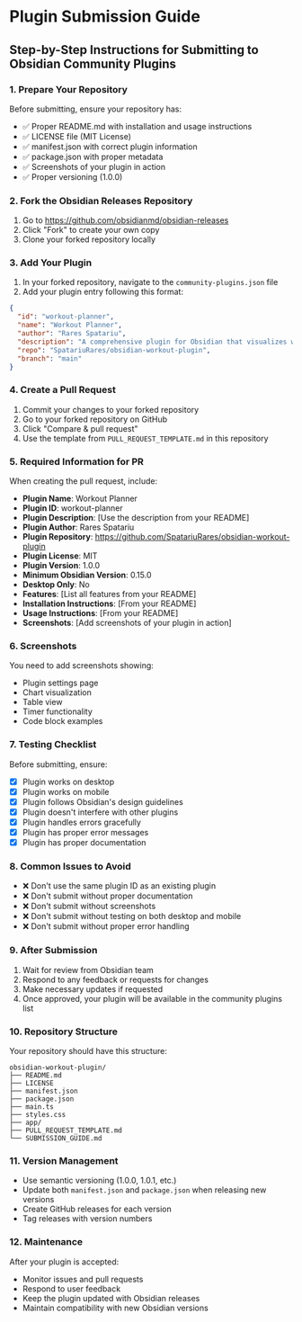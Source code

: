 # Plugin Submission Guide

## Step-by-Step Instructions for Submitting to Obsidian Community Plugins

### 1. Prepare Your Repository

Before submitting, ensure your repository has:

- ✅ Proper README.md with installation and usage instructions
- ✅ LICENSE file (MIT License)
- ✅ manifest.json with correct plugin information
- ✅ package.json with proper metadata
- ✅ Screenshots of your plugin in action
- ✅ Proper versioning (1.0.0)

### 2. Fork the Obsidian Releases Repository

1. Go to https://github.com/obsidianmd/obsidian-releases
2. Click "Fork" to create your own copy
3. Clone your forked repository locally

### 3. Add Your Plugin

1. In your forked repository, navigate to the `community-plugins.json` file
2. Add your plugin entry following this format:

```json
{
  "id": "workout-planner",
  "name": "Workout Planner",
  "author": "Rares Spatariu",
  "description": "A comprehensive plugin for Obsidian that visualizes workout data with interactive charts, tables, and timers.",
  "repo": "SpatariuRares/obsidian-workout-plugin",
  "branch": "main"
}
```

### 4. Create a Pull Request

1. Commit your changes to your forked repository
2. Go to your forked repository on GitHub
3. Click "Compare & pull request"
4. Use the template from `PULL_REQUEST_TEMPLATE.md` in this repository

### 5. Required Information for PR

When creating the pull request, include:

- **Plugin Name**: Workout Planner
- **Plugin ID**: workout-planner
- **Plugin Description**: [Use the description from your README]
- **Plugin Author**: Rares Spatariu
- **Plugin Repository**: https://github.com/SpatariuRares/obsidian-workout-plugin
- **Plugin License**: MIT
- **Plugin Version**: 1.0.0
- **Minimum Obsidian Version**: 0.15.0
- **Desktop Only**: No
- **Features**: [List all features from your README]
- **Installation Instructions**: [From your README]
- **Usage Instructions**: [From your README]
- **Screenshots**: [Add screenshots of your plugin in action]

### 6. Screenshots

You need to add screenshots showing:

- Plugin settings page
- Chart visualization
- Table view
- Timer functionality
- Code block examples

### 7. Testing Checklist

Before submitting, ensure:

- [x] Plugin works on desktop
- [x] Plugin works on mobile
- [x] Plugin follows Obsidian's design guidelines
- [x] Plugin doesn't interfere with other plugins
- [x] Plugin handles errors gracefully
- [x] Plugin has proper error messages
- [x] Plugin has proper documentation

### 8. Common Issues to Avoid

- ❌ Don't use the same plugin ID as an existing plugin
- ❌ Don't submit without proper documentation
- ❌ Don't submit without screenshots
- ❌ Don't submit without testing on both desktop and mobile
- ❌ Don't submit without proper error handling

### 9. After Submission

1. Wait for review from Obsidian team
2. Respond to any feedback or requests for changes
3. Make necessary updates if requested
4. Once approved, your plugin will be available in the community plugins list

### 10. Repository Structure

Your repository should have this structure:

```
obsidian-workout-plugin/
├── README.md
├── LICENSE
├── manifest.json
├── package.json
├── main.ts
├── styles.css
├── app/
├── PULL_REQUEST_TEMPLATE.md
└── SUBMISSION_GUIDE.md
```

### 11. Version Management

- Use semantic versioning (1.0.0, 1.0.1, etc.)
- Update both `manifest.json` and `package.json` when releasing new versions
- Create GitHub releases for each version
- Tag releases with version numbers

### 12. Maintenance

After your plugin is accepted:

- Monitor issues and pull requests
- Respond to user feedback
- Keep the plugin updated with Obsidian releases
- Maintain compatibility with new Obsidian versions
